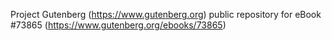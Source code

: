 Project Gutenberg (https://www.gutenberg.org) public repository for
eBook #73865 (https://www.gutenberg.org/ebooks/73865)
